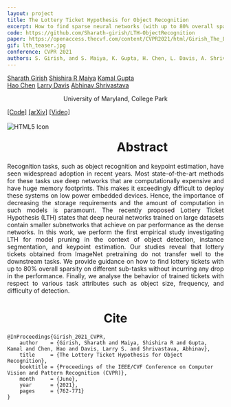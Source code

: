 ```yaml
---
layout: project
title: The Lottery Ticket Hypothesis for Object Recognition
excerpt: How to find sparse neural networks (with up to 80% overall sparsity) on the tasks of object detection, segmentation, and pose estimation.   
code: https://github.com/Sharath-girish/LTH-ObjectRecognition
paper: https://openaccess.thecvf.com/content/CVPR2021/html/Girish_The_Lottery_Ticket_Hypothesis_for_Object_Recognition_CVPR_2021_paper.html
gif: lth_teaser.jpg
conference: CVPR 2021
authors: S. Girish, and S. Maiya, K. Gupta, H. Chen, L. Davis, A. Shrivastava
---
```


  <div class="container">
  <nav_justify>
  <a href="https://sharath-girish.github.io/">Sharath Girish</a>
  <a href="https://scholar.google.com/citations?user=43zd4zIAAAAJ&hl=en">Shishira R Maiya</a>
  <a href="https://kampta.github.io/">Kamal Gupta</a>
  </nav_justify>
  </div>
  
  <div class="container" align="justify">
  <nav_justify>
  <a href="https://haochen-rye.github.io/">Hao Chen</a>
  <a href="http://users.umiacs.umd.edu/~lsd/">Larry Davis</a>
  <a href="">Abhinav Shrivastava</a>
  </nav_justify>
  </div>
  
  <div class="container" align="center">
  <p>University of Maryland, College Park</p>
  </div>
  
  <div class="container">
  <nav_justify>
  <a href="{{ page.code }}">[Code]</a>
  <a href="{{ page.paper }}">[arXiv]</a>
  <a href="https://www.youtube.com/watch?v=xunbBYpYWUs">[Video]</a>
  </nav_justify>
  </div>

  <br/>

  <div align="center">
  <img src="/images/{{ page.gif }}" alt="HTML5 Icon" style="float:left;margin-right:2em;margin-bottom:2em;">
  </div>
  
  <div align="center">
    <h1>Abstract</h1>
  </div>

  <div align="justify">
    Recognition tasks, such as object recognition and keypoint estimation, have seen widespread adoption in recent years. 
    Most state-of-the-art methods for these tasks use deep networks that are computationally expensive and have huge memory footprints. 
    This makes it exceedingly difficult to deploy these systems on low power embedded devices. 
    Hence, the importance of decreasing the storage requirements and the amount of computation in such models is paramount.
    The recently proposed Lottery Ticket Hypothesis (LTH) states that deep neural networks trained on large datasets 
    contain smaller subnetworks that achieve on par performance as the dense networks. 
    In this work, we perform the first empirical study investigating LTH for model pruning in the context of 
    object detection, instance segmentation, and keypoint estimation. 
    Our studies reveal that lottery tickets obtained from ImageNet pretraining do not transfer well to the downstream tasks. 
    We provide guidance on how to find lottery tickets with up to 80% overall sparsity on different sub-tasks 
    without incurring any drop in the performance. Finally, we analyse the behavior of trained tickets 
    with respect to various task attributes such as object size, frequency, and difficulty of detection.
  </div>

  
   <div align="center">
    <h1>Cite</h1>
  </div>
  
```
@InProceedings{Girish_2021_CVPR,
    author    = {Girish, Sharath and Maiya, Shishira R and Gupta, Kamal and Chen, Hao and Davis, Larry S. and Shrivastava, Abhinav},
    title     = {The Lottery Ticket Hypothesis for Object Recognition},
    booktitle = {Proceedings of the IEEE/CVF Conference on Computer Vision and Pattern Recognition (CVPR)},
    month     = {June},
    year      = {2021},
    pages     = {762-771}
}
```

